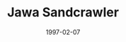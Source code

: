 ---
mission_id: sandcraw
editorsChoice:
title: "Jawa Sandcrawler"
authors: 
    - "Rolobo"
date: 1997-02-07
filename: "jawasand.zip"
description: "C3PO has been kidnapped by Jawas!  The droid carries valuable information for the Rebels.  You have managed to get inside the crawler believed to be carrying C3PO.  Now you must search the vessel and rescue the precious droid.  The Rebels can't do without him!"
cover: "sandcraw.png"
levelReplaced:	SECBASE
difficulty: no
bm:	no
fme: no
wax: yes
three_do: yes
voc: yes
gmd: no
vue: no
lfd: no
base: "New level from scratch" 
editors: "Dark Forge 0.993"

---